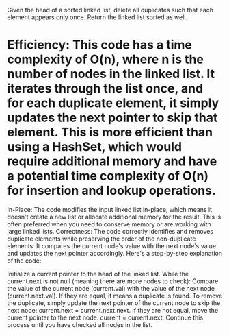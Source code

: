 Given the head of a sorted linked list, delete all duplicates such that each element appears only once. Return the linked list sorted as well.


# Efficiency: This code has a time complexity of O(n), where n is the number of nodes in the linked list. It iterates through the list once, and for each duplicate element, it simply updates the next pointer to skip that element. This is more efficient than using a HashSet, which would require additional memory and have a potential time complexity of O(n) for insertion and lookup operations.
In-Place: The code modifies the input linked list in-place, which means it doesn't create a new list or allocate additional memory for the result. This is often preferred when you need to conserve memory or are working with large linked lists.
Correctness: The code correctly identifies and removes duplicate elements while preserving the order of the non-duplicate elements. It compares the current node's value with the next node's value and updates the next pointer accordingly.
Here's a step-by-step explanation of the code:

Initialize a current pointer to the head of the linked list.
While the current.next is not null (meaning there are more nodes to check):
Compare the value of the current node (current.val) with the value of the next node (current.next.val).
If they are equal, it means a duplicate is found. To remove the duplicate, simply update the next pointer of the current node to skip the next node: current.next = current.next.next.
If they are not equal, move the current pointer to the next node: current = current.next.
Continue this process until you have checked all nodes in the list.
